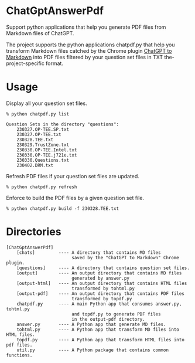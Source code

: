 # ChatGptAnswerPdf
Support python applications that help you generate PDF files from Markdown files of ChatGPT.

The project supports the python applications chatpdf.py that help you transform Markdown files catched by the Chrome plugin [ChatGPT to Markdown](https://chatopenai.pro/chatgpt-to-markdown/) into PDF files filtered by your question set files in TXT the-project-specific format.

# Usage

Display all your question set files.
```
% python chatpdf.py list

Question Sets in the directory "questions":
    230327.OP-TEE.SP.txt
    230327.OP-TEE.txt
    230328.TEE.txt
    230329.TrustZone.txt
    230330.OP-TEE.Intel.txt
    230330.OP-TEE.j721e.txt
    230330.Questions.txt
    230402.DRM.txt
```

Refresh PDF files if your question set files are updated.
```
% python chatpdf.py refresh
```

Enforce to build the PDF files by a given question set file.
```
% python chatpdf.py build -f 230328.TEE.txt
```

# Directories
```
[ChatGptAnswerPdf]
    [chats]         ---- A directory that contains MD files 
                         saved by the "ChatGPT to Markdown" Chrome plugin.
    [questions]     ---- A directory that contains question set files.
    [output]        ---- An output directory that contains MD files 
                         generated by answer.py
    [output-html]   ---- An output directory that contains HTML files
                         transformed by tohtml.py
    [output-pdf]    ---- An output directory that contains PDF files
                         transformed by topdf.py
    chatpdf.py      ---- A main Python app that consumes answer.py, tohtml.py
                         and topdf.py to generate PDF files 
                         in the output-pdf directory. 
    answer.py       ---- A Python app that generate MD files.
    tohtml.py       ---- A Python app that transform MD files into HTML files.
    topdf.py        ---- A Python app that transform HTML files into pdf files.
    util.py         ---- A Python package that contains common functions.
```


